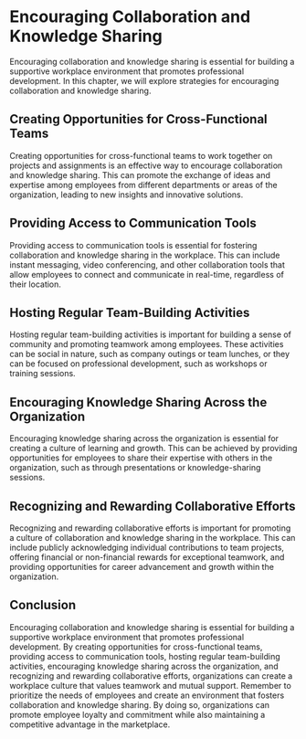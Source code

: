 Encouraging Collaboration and Knowledge Sharing
=======================================================================================================

Encouraging collaboration and knowledge sharing is essential for building a supportive workplace environment that promotes professional development. In this chapter, we will explore strategies for encouraging collaboration and knowledge sharing.

Creating Opportunities for Cross-Functional Teams
-------------------------------------------------

Creating opportunities for cross-functional teams to work together on projects and assignments is an effective way to encourage collaboration and knowledge sharing. This can promote the exchange of ideas and expertise among employees from different departments or areas of the organization, leading to new insights and innovative solutions.

Providing Access to Communication Tools
---------------------------------------

Providing access to communication tools is essential for fostering collaboration and knowledge sharing in the workplace. This can include instant messaging, video conferencing, and other collaboration tools that allow employees to connect and communicate in real-time, regardless of their location.

Hosting Regular Team-Building Activities
----------------------------------------

Hosting regular team-building activities is important for building a sense of community and promoting teamwork among employees. These activities can be social in nature, such as company outings or team lunches, or they can be focused on professional development, such as workshops or training sessions.

Encouraging Knowledge Sharing Across the Organization
-----------------------------------------------------

Encouraging knowledge sharing across the organization is essential for creating a culture of learning and growth. This can be achieved by providing opportunities for employees to share their expertise with others in the organization, such as through presentations or knowledge-sharing sessions.

Recognizing and Rewarding Collaborative Efforts
-----------------------------------------------

Recognizing and rewarding collaborative efforts is important for promoting a culture of collaboration and knowledge sharing in the workplace. This can include publicly acknowledging individual contributions to team projects, offering financial or non-financial rewards for exceptional teamwork, and providing opportunities for career advancement and growth within the organization.

Conclusion
----------

Encouraging collaboration and knowledge sharing is essential for building a supportive workplace environment that promotes professional development. By creating opportunities for cross-functional teams, providing access to communication tools, hosting regular team-building activities, encouraging knowledge sharing across the organization, and recognizing and rewarding collaborative efforts, organizations can create a workplace culture that values teamwork and mutual support. Remember to prioritize the needs of employees and create an environment that fosters collaboration and knowledge sharing. By doing so, organizations can promote employee loyalty and commitment while also maintaining a competitive advantage in the marketplace.
